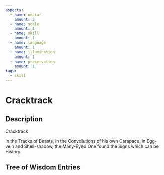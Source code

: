 ```yaml
---
aspects: 
  - name: nectar
    amount: 2
  - name: scale
    amount: 1
  - name: skill
    amount: 1
  - name: language
    amount: 1
  - name: illumination
    amount: 1
  - name: preservation
    amount: 1
tags:
  - skill
---
```


# Cracktrack

## Description
Cracktrack

In the Tracks of Beasts, in the Convolutions of his own Carapace, in Egg-vein and Shell-shadow, the Many-Eyed One found the Signs which can be History.
## Tree of Wisdom Entries